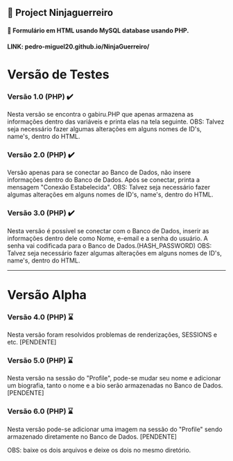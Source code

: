 ## 📝 Project Ninjaguerreiro

#### 📜 Formulário em HTML usando MySQL database usando PHP.
#### LINK: pedro-miguel20.github.io/NinjaGuerreiro/

# Versão de Testes

### Versão 1.0 (PHP) ✔️
Nesta versão se encontra o gabiru.PHP que apenas armazena as informações dentro das variáveis e printa elas na tela seguinte.
OBS: Talvez seja necessário fazer algumas alterações em alguns nomes de ID's, name's, dentro do HTML.

### Versão 2.0 (PHP) ✔️

Versão apenas para se conectar ao Banco de Dados, não insere informações dentro do Banco de Dados. Após se conectar, printa a mensagem "Conexão Estabelecida". 
OBS: Talvez seja necessário fazer algumas alterações em alguns nomes de ID's, name's, dentro do HTML.

### Versão 3.0 (PHP) ✔️

Nesta versão é possível se conectar com o Banco de Dados, inserir as informações dentro dele como Nome, e-email e a senha do usuário. A senha vai codificada para o Banco de Dados.(HASH_PASSWORD)
OBS: Talvez seja necessário fazer algumas alterações em alguns nomes de ID's, name's, dentro do HTML.

--- 

# Versão Alpha

### Versão 4.0 (PHP) ⌛

Nesta versão foram resolvidos problemas de renderizações, SESSIONS e etc.
[PENDENTE]

### Versão 5.0 (PHP) ⌛

Nesta versão na sessão do "Profile", pode-se mudar seu nome e adicionar um biografia, tanto o nome e a bio serão armazenadas no Banco de Dados.
[PENDENTE]

### Versão 6.0 (PHP) ⌛

Nesta versão pode-se adicionar uma imagem na sessão do "Profile" sendo armazenado diretamente no Banco de Dados.
[PENDENTE]


OBS: baixe os dois arquivos e deixe os dois no mesmo diretório.
